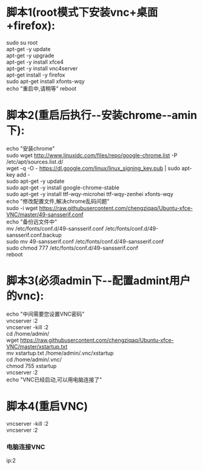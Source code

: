 # 脚本1(root模式下安装vnc+桌面+firefox):  
sudo su root  
apt-get -y update  
apt-get -y upgrade  
apt-get -y install xfce4  
apt-get -y install vnc4server  
apt-get install -y firefox  
sudo apt-get install xfonts-wqy  
echo "重启中,请稍等"
reboot  
# 脚本2(重启后执行--安装chrome--amin下):  
echo "安装chrome"    
sudo wget http://www.linuxidc.com/files/repo/google-chrome.list -P /etc/apt/sources.list.d/   
wget -q -O - https://dl.google.com/linux/linux_signing_key.pub  | sudo apt-key add -    
sudo apt-get -y update  
sudo apt-get -y install google-chrome-stable  
sudo apt-get -y install ttf-wqy-microhei ttf-wqy-zenhei xfonts-wqy  
echo "修改配置文件,解决chrome乱码问题"  
sudo -i
wget https://raw.githubusercontent.com/chengziqaq/Ubuntu-xfce-VNC/master/49-sansserif.conf  
echo "备份远文件中"  
mv /etc/fonts/conf.d/49-sansserif.conf /etc/fonts/conf.d/49-sansserif.conf.backup  
sudo mv 49-sansserif.conf /etc/fonts/conf.d/49-sansserif.conf  
sudo chmod 777 /etc/fonts/conf.d/49-sansserif.conf  
reboot  
# 脚本3(必须admin下--配置admint用户的vnc):  
echo "中间需要您设置VNC密码"  
vncserver :2  
vncserver -kill :2  
cd /home/admin/  
wget https://raw.githubusercontent.com/chengziqaq/Ubuntu-xfce-VNC/master/xstartup.txt   
mv xstartup.txt /home/admin/.vnc/xstartup  
cd /home/admin/.vnc/  
chmod 755 xstartup  
vncserver :2  
echo "VNC已经启动,可以用电脑连接了"  
# 脚本4(重启VNC)    
vncserver -kill :2  
vncserver :2  
### 电脑连接VNC  
ip:2  





